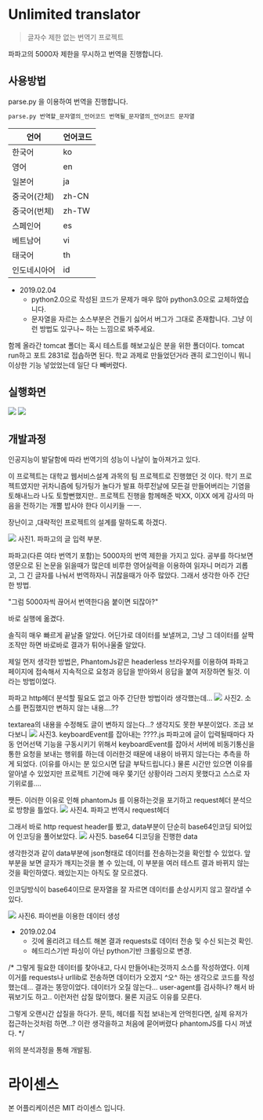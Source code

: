 # Unlimited translator
> 글자수 제한 없는 번역기 프로젝트

파파고의 5000자 제한을 무시하고 번역을 진행합니다.

## 사용방법
parse.py 을 이용하여 번역을 진행합니다.

```sh
parse.py 번역할_문자열의_언어코드 번역될_문자열의_언어코드 문자열
```

| 언어           | 언어코드    |
|----------------|-------------|
| 한국어         | ko          |
| 영어           | en          |
| 일본어         | ja          |
| 중국어(간체)   | zh-CN       |
| 중국어(번체)   | zh-TW       |
| 스페인어       | es          |   
| 베트남어       | vi          | 
| 태국어         | th          |
| 인도네시아어   | id          |


* 2019.02.04
	* python2.0으로 작성된 코드가 문제가 매우 많아 python3.0으로 교체하였습니다.
	* 문자열을 자르는 소스부분은 건들기 싫어서 버그가 그대로 존재합니다. 그냥 이런 방법도 있구나~ 하는 느낌으로 봐주세요.


함께 올라간 tomcat 폴더는 혹시 테스트를 해보고싶은 분을 위한 폴더이다.
tomcat run하고 포트 2831로 접솝하면 된다. 학교 과제로 만들었던거라 괜히 로그인이니 뭐니 이상한 기능 넣었었는데 일단 다 빼버렸다.

## 실행화면
![](./img/7.png)
![](./img/8.png)

## 개발과정

인공지능이 발달함에 따라 번역기의 성능이 나날이 높아져가고 있다.

이 프로젝트는 대학교 웹서비스설계 과목의 팀 프로젝트로 진행했던 것 이다.
학기 프로젝트였지만 귀차니즘에 팅가팅가 놀다가 발표 하루전날에 모든걸 만들어버리는 기염을 토해내느라 나도 토할뻔했지만..
프로젝트 진행을 함께해준 박XX, 이XX 에게 감사의 마음을 전하기는 개뿔 밥사야 한다 이시키들 ㅡㅡ.

장난이고 ,대략적인 프로젝트의 설계를 말하도록 하겠다.

![](./img/1.png)
사진1. 파파고의 글 입력 부분.

파파고(다른 여타 번역기 포함)는 5000자의 번역 제한을 가지고 있다.
공부를 하다보면 영문으로 된 논문을 읽을때가 많은데 비루한 영어실력을 이용하여 읽자니 머리가 괴롭고, 그 긴 글자를 나눠서 번역하자니 귀찮을때가 아주 많았다.
그래서 생각한 아주 간단한 방법. 

"그럼 5000자씩 끊어서 번역한다음 붙이면 되잖아?"

바로 실행에 옮겼다.

솔직히 매우 빠르게 끝날줄 알았다.
어딘가로 데이터를 보낼꺼고, 그냥 그 데이터를 살짝 조작만 하면 바로바로 결과가 튀어나울줄 알았다. 

제일 먼저 생각한 방법은, PhantomJs같은 headerless 브라우저를 이용하여 파파고 페이지에 접속해서 지속적으로 요청과 응답을 받아와서 응답을 붙여 저장하면 될것. 이라는 방법이었다. 

파파고 http헤더 분석할 필요도 없고 아주 간단한 방법이라 생각했는데...
![](./img/2.png)
사진2. 소스를 편집했지만 변하지 않는 내용....??

textarea의 내용을 수정해도 글이 변하지 않는다...? 생각지도 못한 부분이었다. 조금 보다보니
![](./img/3.png)
사진3. keyboardEvent를 잡아내는 ????.js
파파고에 글이 입력될때마다 자동 언어선택 기능을 구동시키기 위해서 keyboardEvent를 잡아서 서버에 비동기통신을 통한 요청을 보내는 행위를 하는데 이러한것 때문에 내용이 바뀌지 않는다는 추측을 하게 되었다. (이유를 아시는 분 있으시면 답글 부탁드립니다.)
물론 시간만 있으면 이유를 알아낼 수 있었지만 프로젝트 기간에 매우 쫒기던 상황이라 그러지 못했다고 스스로 자기위로를....

쨋든.  이러한 이유로 인해 phantomJs 를 이용하는것을 포기하고 request헤더 분석으로 방향을 틀었다.
![](./img/4.png)
사진4. 파파고 번역시 request헤더

그래서 바로 http request header를 봤고, data부분이 단순히 base64인코딩 되어있어 인코딩을 풀어보았다.
![](./img/5.png)
사진5. base64 디코딩을 진행한 data

생각한것과 같이 data부분에 json형태로 데이터를 전송하는것을 확인할 수 있었다.
앞부분을 보면 글자가 깨지는것을 볼 수 있는데, 이 부분을 여러 테스트 결과 바뀌지 않는것을 확인하였다. 왜있는지는 아직도 잘 모르겠다.

인코딩방식이 base64이므로 문자열을 잘 자르면 데이터를 손상시키지 않고 잘라낼 수 있다.

![](./img/6.png)
사진6. 파이썬을 이용한 데이터 생성

* 2019.02.04
	* 깃에 올리려고 테스트 해본 결과 requests로 데이터 전송 및 수신 되는것 확인.
	* 헤드리스기반 파싱이 아닌 python기반 크롤링으로 변경.

/*
그렇게 필요한 데이터를 찾아내고, 다시 만들어내는것까지 소스를 작성하였다. 이제 이거를 requests나 urllib로 전송하면 데이터가 오겠지 ^오^ 하는 생각으로 코드를 작성했는데... 결과는 똥망이었다. 데이터가 오질 않는다... 
user-agent를 검사하나? 해서 바꿔보기도 하고.. 이런저런 삽질 많이했다. 물론 지금도 이유를 모른다.

그렇게 오랜시간 삽질을 하다가. 문득, 헤더를 직접 보내는게 안먹힌다면, 실제 유저가 접근하는것처럼 하면...? 이란 생각을하고 처음에 묻어버렸다 phantomJS를 다시 꺼냈다.
*/	

위의 분석과정을 통해 개발됨.

# 라이센스

본 어플리케이션은 MIT 라이센스 입니다.

